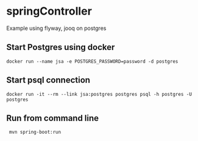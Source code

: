 # springController

Example using flyway, jooq on postgres

## Start Postgres using docker
````
docker run --name jsa -e POSTGRES_PASSWORD=password -d postgres
````
## Start psql connection
````
docker run -it --rm --link jsa:postgres postgres psql -h postgres -U postgres
````
## Run from command line
````
 mvn spring-boot:run
 ````